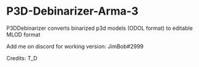 # P3D-Debinarizer-Arma-3
P3DDebinarizer converts binarized p3d models (ODOL format) to editable MLOD format


Add me on discord for working version: JimBob#2999



Credits:
T_D
